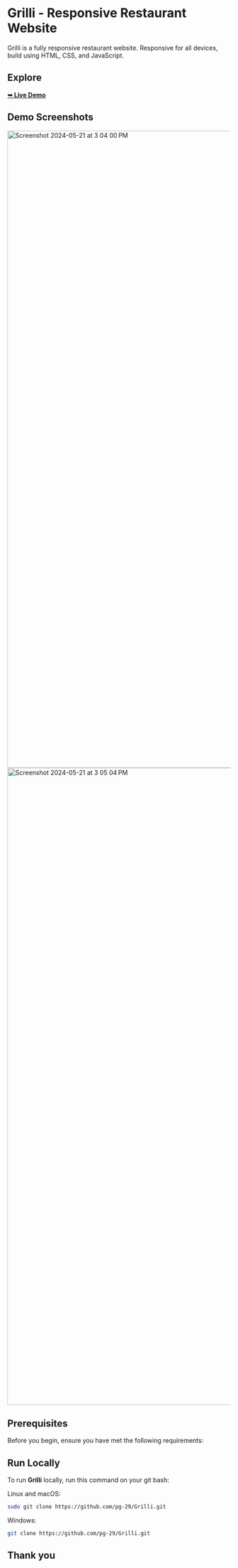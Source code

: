 # Grilli - Responsive Restaurant Website
Grilli is a fully responsive restaurant website.
Responsive for all devices, build using HTML, CSS, and JavaScript.

## Explore
<a href="https://grilli-restaurant-bengaluru.netlify.app/#"><strong>➥ Live Demo</strong></a>

## Demo Screenshots

<img width="1435" alt="Screenshot 2024-05-21 at 3 04 00 PM" src="https://github.com/pg-29/Grilli/assets/122177879/dec8bdc3-f6ea-4af3-bd20-5c3839169b93">
<img width="1435" alt="Screenshot 2024-05-21 at 3 05 04 PM" src="https://github.com/pg-29/Grilli/assets/122177879/a6527bbe-974e-4a5b-a890-0144322c1fb1">

## Prerequisites

Before you begin, ensure you have met the following requirements:

## Run Locally

To run **Grilli** locally, run this command on your git bash:

Linux and macOS:

```bash
sudo git clone https://github.com/pg-29/Grilli.git
```

Windows:

```bash
git clone https://github.com/pg-29/Grilli.git
```

## Thank you
